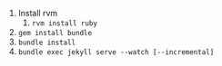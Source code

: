 1. Install rvm
	1. `rvm install ruby`
1. `gem install bundle`
1. `bundle install`
1. `bundle exec jekyll serve --watch [--incremental]`
